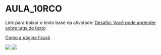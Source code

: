 # AULA_10RCO
Link para baixar o texto base da atividade:
[Desafio: Você pode aprender sobre tags de texto](https://profmarciooliveira4.github.io/read-me.md)

[Como a página ficará](https://profmarciooliveira4.github.io/AULA_10RCO/)


![](https://img.shields.io/badge/HTML5-E34F26?style=for-the-badge&logo=html5&logoColor=white)
![](https://img.shields.io/badge/CSS3-1572B6?style=for-the-badge&logo=css3&logoColor=white)
